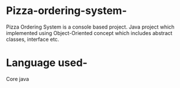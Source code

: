 # Pizza-ordering-system-

Pizza Ordering System is a console based project. Java project which implemented using Object-Oriented concept which includes abstract classes, interface etc.

# Language used-

Core java
